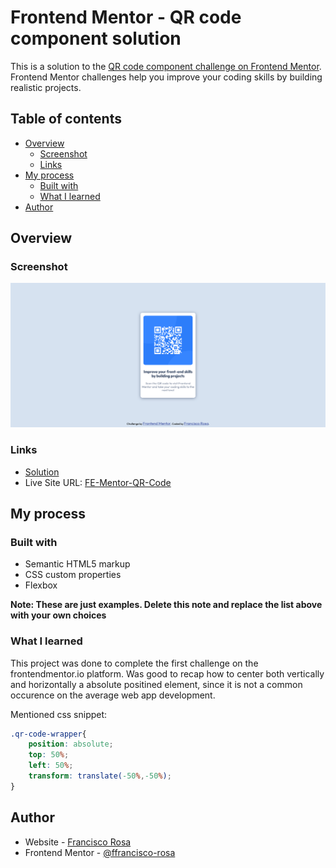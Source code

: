 # Frontend Mentor - QR code component solution

This is a solution to the [QR code component challenge on Frontend Mentor](https://www.frontendmentor.io/challenges/qr-code-component-iux_sIO_H). Frontend Mentor challenges help you improve your coding skills by building realistic projects. 

## Table of contents

- [Overview](#overview)
  - [Screenshot](#screenshot)
  - [Links](#links)
- [My process](#my-process)
  - [Built with](#built-with)
  - [What I learned](#what-i-learned)
- [Author](#author)

## Overview

### Screenshot

![](./screenshot.png)

 ### Links

- [Solution](https://www.frontendmentor.io/solutions/qr-code-component-challenge-nOsT4yCmXM)
- Live Site URL: [FE-Mentor-QR-Code](https://ffrancisco-rosa.github.io/FE-Mentor-QR-CODE/) 

## My process

### Built with

- Semantic HTML5 markup
- CSS custom properties
- Flexbox

**Note: These are just examples. Delete this note and replace the list above with your own choices**

### What I learned

This project was done to complete the first challenge on the frontendmentor.io platform.
Was good to recap how to center both vertically and horizontally a absolute positined element, since it is not a common occurence on the average web app development.

Mentioned css snippet: 
```css
.qr-code-wrapper{
    position: absolute;
    top: 50%;
    left: 50%;
    transform: translate(-50%,-50%);
}
```

## Author

- Website - [Francisco Rosa](https://github.com/ffrancisco-rosa)
- Frontend Mentor - [@ffrancisco-rosa](https://www.frontendmentor.io/profile/ffrancisco-rosa)
